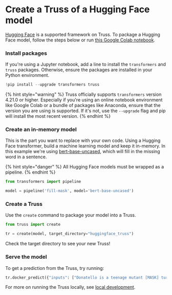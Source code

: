 # Create a Truss of a Hugging Face model

[Hugging Face](https://huggingface.co/) is a supported framework on Truss. To package a Hugging Face model, follow the steps below or run [this Google Colab notebook](https://colab.research.google.com/github/basetenlabs/truss/blob/main/docs/notebooks/huggingface_example.ipynb).

### Install packages

If you're using a Jupyter notebook, add a line to install the `transformers` and `truss` packages. Otherwise, ensure the packages are installed in your Python environment.

```python
!pip install --upgrade transformers truss
```

{% hint style="warning" %}
Truss officially supports `transformers` version 4.21.0 or higher. Especially if you're using an online notebook environment like Google Colab or a bundle of packages like Anaconda, ensure that the version you are using is supported. If it's not, use the `--upgrade` flag and pip will install the most recent version.
{% endhint %}
### Create an in-memory model

This is the part you want to replace with your own code. Using a Hugging Face transformer, build a machine learning model and keep it in-memory. In this example we're using [bert-base-uncased](https://huggingface.co/bert-base-uncased), which will fill in the missing word in a sentence.

{% hint style="danger" %}
All Hugging Face models must be wrapped as a pipeline.
{% endhint %}

```python
from transformers import pipeline

model = pipeline('fill-mask', model='bert-base-uncased')
```

### Create a Truss

Use the `create` command to package your model into a Truss.

```python
from truss import create

tr = create(model, target_directory="huggingface_truss")
```

Check the target directory to see your new Truss!

### Serve the model

To get a prediction from the Truss, try running:

```python
tr.docker_predict({"inputs": ["Donatello is a teenage mutant [MASK] turtle"]})
```

For more on running the Truss locally, see [local development](../develop/localhost.md).
